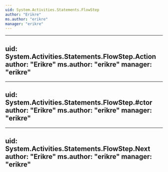 ```yaml
---
uid: System.Activities.Statements.FlowStep
author: "Erikre"
ms.author: "erikre"
manager: "erikre"
---
```


---
uid: System.Activities.Statements.FlowStep.Action
author: "Erikre"
ms.author: "erikre"
manager: "erikre"
---

---
uid: System.Activities.Statements.FlowStep.#ctor
author: "Erikre"
ms.author: "erikre"
manager: "erikre"
---

---
uid: System.Activities.Statements.FlowStep.Next
author: "Erikre"
ms.author: "erikre"
manager: "erikre"
---
